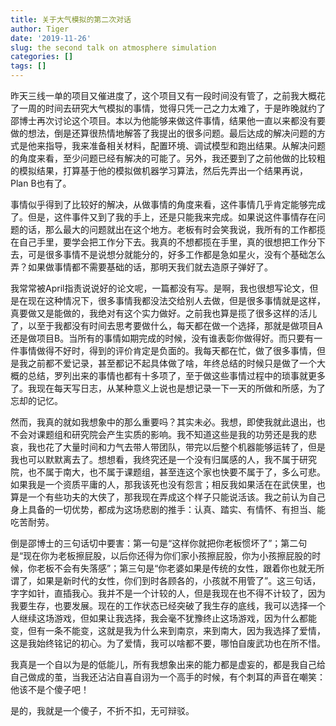 ```yaml
---
title: 关于大气模拟的第二次对话
author: Tiger
date: '2019-11-26'
slug: the second talk on atmosphere simulation
categories: []
tags: []
---
```


昨天三线一单的项目又催进度了，这个项目又有一段时间没有管了，之前我大概花了一周的时间去研究大气模拟的事情，觉得只凭一己之力太难了，于是昨晚就约了邵博士再次讨论这个项目。本以为他能够来做这件事情，结果他一直以来都没有要做的想法，倒是还算很热情地解答了我提出的很多问题。最后达成的解决问题的方式是他来指导，我来准备相关材料，配置环境、调试模型和跑出结果。从解决问题的角度来看，至少问题已经有解决的可能了。另外，我还要到了之前他做的比较粗的模拟结果，打算基于他的模拟做机器学习算法，然后先弄出一个结果再说，Plan B也有了。

事情似乎得到了比较好的解决，从做事情的角度来看，这件事情几乎肯定能够完成了。但是，这件事件又到了我的手上，还是只能我来完成。如果说这件事情存在问题的话，那么最大的问题就出在这个地方。老板有时会笑我说，我所有的工作都揽在自己手里，要学会把工作分下去。我真的不想都揽在手里，真的很想把工作分下去，可是很多事情不是说想分就能分的，好多工作都是急如星火，没有个基础怎么弄？如果做事情都不需要基础的话，那明天我们就去造原子弹好了。

我常常被April指责说说好的论文呢，一篇都没有写。是啊，我也很想写论文，但是在现在这种情况下，很多事情我都没法交给别人去做，但是很多事情就是这样，真要做又是能做的，我绝对有这个实力做好。之前我也算是揽了很多这样的活儿了，以至于我都没有时间去思考要做什么，每天都在做一个选择，那就是做项目A还是做项目B。当所有的事情如期完成的时候，没有谁表彰你做得好。而只要有一件事情做得不好时，得到的评价肯定是负面的。我每天都在忙，做了很多事情，但是我之前都不爱记录，甚至都记不起具体做了啥，年终总结的时候只是做了一个大概的总结，罗列出来的事情也都有十多项了，至于做这些事情过程中的琐事就更多了。我现在每天写日志，从某种意义上说也是想记录一下一天的所做和所感，为了忘却的记忆。

然而，我真的就如我想象中的那么重要吗？其实未必。我想，即使我就此退出，也不会对课题组和研究院会产生实质的影响。我不知道这些是我的功劳还是我的悲哀，我也花了大量时间和力气去带人带团队，带完以后整个机器能够运转了，但是我也可以默默离去了。想想看，我终究还是一个没有归属感的人，我不属于研究院，也不属于南大，也不属于课题组，甚至连这个家也快要不属于了，多么可悲。如果我是一个资质平庸的人，那我该死也没有怨言；相反我如果活在在武侠里，也算是一个有些功夫的大侠了，那我现在弄成这个样子只能说活该。我之前认为自己身上具备的一切优势，都成为这场悲剧的推手：认真、踏实、有情怀、有担当、能吃苦耐劳。

倒是邵博士的三句话切中要害：第一句是“这样你就把你老板惯坏了”；第二句是“现在你为老板擦屁股，以后你还得为你们家小孩擦屁股，你为小孩擦屁股的时候，你老板不会有失落感”；第三句是“你老婆如果是传统的女性，跟着你也就无所谓了，如果是新时代的女性，你们到时各顾各的，小孩就不用管了”。这三句话，字字如针，直插我心。我并不是一个计较的人，但是我现在也不得不计较了，因为我要生存，也要发展。现在的工作状态已经突破了我生存的底线，我可以选择一个人继续这场游戏，但如果让我选择，我会毫不犹豫终止这场游戏，因为什么都能变，但有一条不能变，这就是我为什么来到南京，来到南大，因为我选择了爱情，这是我始终铭记的初心。为了爱情，我可以啥都不要，哪怕自废武功也在所不惜。

我真是一个自以为是的低能儿，所有我想象出来的能力都是虚妄的，都是我自己给自己做成的茧，当我还沾沾自喜自诩为一个高手的时候，有个刺耳的声音在嘲笑：他该不是个傻子吧！

是的，我就是一个傻子，不折不扣，无可辩驳。
